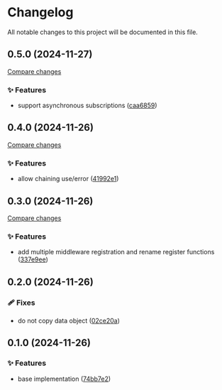 <!-- header -->
# Changelog

All notable changes to this project will be documented in this file.

<!-- version:0.5.0 -->
## 0.5.0 (2024-11-27)

[Compare changes](https://github.com/Wroud/foundation/compare/flow-middleware-v0.4.0...flow-middleware-v0.5.0)

<!-- changelog -->
### ✨ Features

- support asynchronous subscriptions ([caa6859](https://github.com/Wroud/foundation/commit/caa6859))

<!-- version:0.4.0 -->
## 0.4.0 (2024-11-26)

[Compare changes](https://github.com/Wroud/foundation/compare/flow-middleware-v0.3.0...flow-middleware-v0.4.0)

<!-- changelog -->
### ✨ Features

- allow chaining use/error ([41992e1](https://github.com/Wroud/foundation/commit/41992e1))

<!-- version:0.3.0 -->
## 0.3.0 (2024-11-26)

[Compare changes](https://github.com/Wroud/foundation/compare/flow-middleware-v0.2.0...flow-middleware-v0.3.0)

<!-- changelog -->
### ✨ Features

- add multiple middleware registration and rename register functions ([337e9ee](https://github.com/Wroud/foundation/commit/337e9ee))

<!-- version:0.2.0 -->
## 0.2.0 (2024-11-26)

<!-- changelog -->
### 🩹 Fixes

- do not copy data object ([02ce20a](https://github.com/Wroud/foundation/commit/02ce20a))

<!-- version:0.1.0 -->
## 0.1.0 (2024-11-26)

<!-- changelog -->
### ✨ Features

- base implementation ([74bb7e2](https://github.com/Wroud/foundation/commit/74bb7e2))

